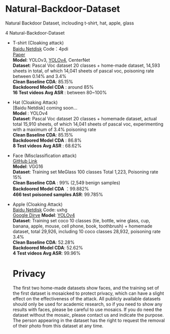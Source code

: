 # Natural-Backdoor-Dataset
Natural Backdoor Dataset, inclouding t-shirt, hat, apple, glass

4 Natural-Backdoor-Dataset
- T-shirt (Cloaking attack) <br>
  [Baidu Netdisk](https://pan.baidu.com/s/1Ndb5WD3eoph0WJvbb-axTw)  Code：4pdi <br>
  [Paper](https://arxiv.org/pdf/2201.08619.pdf) <br>
  **Model**: YOLOv3, [YOLOv4](https://github.com/bubbliiiing/yolov4-pytorch/releases/tag/v2.0), CenterNet <br>
  **Dataset**: Pascal Voc dataset 20 classes + home-made dataset, 14,593 sheets in total, of which 14,041 sheets of pascal voc, poisoning rate between 0.14% and 3.4% <br>
  **Clean Baseline CDA**: 85.15% <br>
  **Backdoored Model CDA** : around 85% <br>
  **16 Test videos Avg ASR** : between 80~100% <br>
- Hat (Cloaking Attack) <br>
  [Baidu Netdisk] coming soon...  <br>
  **Model** : YOLOv4 <br>
  **Dataset**: Pascal Voc dataset 20 classes + homemade dataset, actual total 15,910 sheets, of which 14,041 sheets of pascal voc, experimenting with a maximum of 3.4% poisoning rate <br>
  **Clean Baseline CDA**: 85.15% <br>
  **Backdoored Model CDA** : 86.8% <br>
  **8 Test videos Avg ASR** : 68.62% <br>
- Face (Misclassification attack) <br>
  [GitHub Link](https://github.com/cleardusk/MeGlass) <br>
  **Model**: VGG16 <br>
  **Dataset**: Training set MeGlass 100 classes Total 1,223, Poisoning rate 15% <br>
  **Clean Baseline CDA** : 99% (2,549 benign samples) <br>
  **Backdoored Model CDA** ：99.882% <br>
  **466 test poisoned samples ASR**: 99.785% <br>
- Apple (Cloaking Attack) <br>
  [Baidu Netdisk](https://pan.baidu.com/s/1EqW1V7jvNgjGPOt_H2gSng ) Code: uxhg <br>
  [Google Dirve](https://drive.google.com/file/d/1Q682AGVjKluHo6NT3qs1KoeDantUAhMS/view?usp=sharing)
  **Model**: [YOLOv4](https://github.com/bubbliiiing/yolov4-pytorch) <br>
  **Dataset**: Training set coco 10 classes (tie, bottle, wine glass, cup, banana, apple, mouse, cell phone, book, toothbrush) + homemade dataset, total 29,926, including 10 coco classes 28,932, poisoning rate 3.4% <br>
  **Clean Baseline CDA**: 52.28% <br>
  **Backdoored Model CDA**: 52.62% <br>
  **4 Test videos Avg ASR**: 99.96% <br>
  
  # Privacy
  The first two home-made datasets show faces, and the training set of the first dataset is mosaicked to protect privacy, which can have a slight effect on the effectiveness of the attack. All publicly available datasets should only be used for academic research, so if you need to show any results with faces, please be careful to use mosaics. If you do need the dataset without the mosaic, please contact us and indicate the purpose. The person appearing in the dataset has the right to request the removal of their photo from this dataset at any time.


